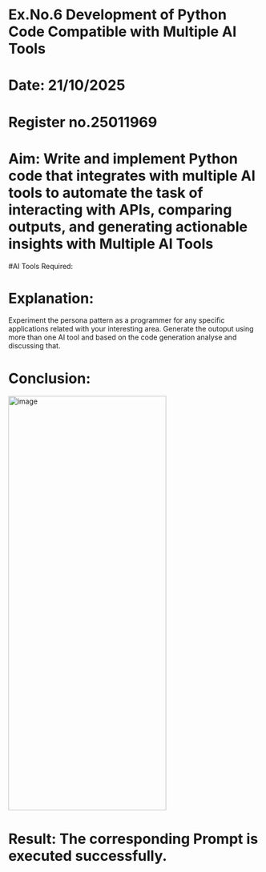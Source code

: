 # Ex.No.6 Development of Python Code Compatible with Multiple AI Tools

# Date: 21/10/2025
# Register no.25011969
# Aim: Write and implement Python code that integrates with multiple AI tools to automate the task of interacting with APIs, comparing outputs, and generating actionable insights with Multiple AI Tools

#AI Tools Required:

# Explanation:
Experiment the persona pattern as a programmer for any specific applications related with your interesting area. 
Generate the outoput using more than one AI tool and based on the code generation analyse and discussing that. 

# Conclusion:
<img width="315" height="828" alt="image" src="https://github.com/user-attachments/assets/4cc2c315-0788-4c1b-941a-d48331391fa3" />


# Result: The corresponding Prompt is executed successfully.

